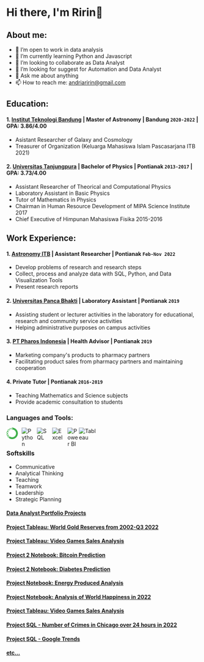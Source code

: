 # Hi there, I'm Ririn👋
## About me:
- 🔭 I’m open to work in data analysis
- 🌱 I’m currently learning Python and Javascript
- 👯 I’m looking to collaborate as Data Analyst
- 🤔 I’m looking for suggest for Automation and Data Analyst
- 💬 Ask me about anything
- 📫 How to reach me: andriaririn@gmail.com

## Education:

#### 1. [Institut Teknologi Bandung](https://www.itb.ac.id/) | Master of Astronomy | Bandung `2020-2022` | GPA: 3.86/4.00
   - Asistant Researcher of Galaxy and Cosmology
   - Treasurer of Organization (Keluarga Mahasiswa Islam Pascasarjana ITB 2021)
 #### 2. [Universitas Tanjungpura](https://untan.ac.id/) | Bachelor of Physics | Pontianak `2013-2017` | GPA: 3.73/4.00
   - Assistant Researcher of Theorical and Computational Physics
   - Laboratory Assistant in Basic Physics
   - Tutor of Mathematics in Physics
   - Chairman in Human Resource Development of MIPA Science Institute 2017
   - Chief Executive of Himpunan Mahasiswa Fisika 2015-2016
   

## Work Experience:
#### 1. [Astronomy ITB](https://www.as.itb.ac.id/id/) | Assistant Researcher | Pontianak `Feb-Nov 2022`
   - Develop problems of research and research steps
   - Collect, process and analyze data with SQL, Python, and Data Visualization Tools
   - Present research reports
#### 2. [Universitas Panca Bhakti](https://upb.ac.id/) | Laboratory Assistant | Pontianak `2019`
   - Assisting student or lecturer activities in the laboratory for educational, research and community service activities
   - Helping administrative purposes on campus activities
#### 3. [PT Pharos Indonesia](http://www.pharos.co.id/) | Health Advisor | Pontianak `2019`
   - Marketing company's products to pharmacy partners
   - Facilitating product sales from pharmacy partners and maintaining cooperation
#### 4. Private Tutor | Pontianak `2016-2019`
   - Teaching Mathematics and Science subjects
   - Provide academic consultation to students

### Languages and Tools:

[<img align="left" alt="Anaconda" width="30px" src="https://github.com/devicons/devicon/blob/v2.15.1/icons/anaconda/anaconda-original.svg" style="padding-right:10px;" />][webdev]
[<img align="left" alt="Python" width="30px" src="https://upload.wikimedia.org/wikipedia/commons/thumb/c/c3/Python-logo-notext.svg/110px-Python-logo-notext.svg.png?20100317150552" style="padding-right:10px;" />][webdev]
[<img align="left" alt="SQL" width="30px" src="https://upload.wikimedia.org/wikipedia/commons/8/87/Sql_data_base_with_logo.png" style="padding-right:10px;" />][webdev]
[<img align="left" alt="Excel" width="30px" src="https://is2-ssl.mzstatic.com/image/thumb/Purple126/v4/a8/fd/5a/a8fd5a84-c6f1-355f-3b9f-6e86598efaa3/XCEL.png/1200x630bb.png" style="padding-right:10px;" />][webdev]
[<img align="left" alt="Power BI" width="30px" src="https://powerbi.microsoft.com/pictures/application-logos/svg/powerbi.svg" style="padding-right:0px;" />][webdev]
[<img align="left" alt="Tableau" width="50px" src="https://logos-world.net/wp-content/uploads/2021/10/Tableau-Symbol.png" style="padding-right:10px;" />][webdev]

<br />
<br />

### Softskills
- Communicative
- Analytical Thinking
- Teaching
- Teamwork
- Leadership
- Strategic Planning


#### [Data Analyst Portfolio Projects](https://github.com/Rinandriyani)
#### [Project Tableau: World Gold Reserves from 2002-Q3 2022](https://public.tableau.com/app/profile/ririn.andriyani/viz/WorldGoldReservesfrom2002-Q32022/Dashboard1)

#### [Project Tableau: Video Games Sales Analysis](https://public.tableau.com/app/profile/ririn.andriyani/viz/VideoGamesSalesAnalysis_16738623051770/Dashboard1#1)

#### [Project 2 Notebook: Bitcoin Prediction](https://nbviewer.org/github/Rinandriyani/Ririn_Andriyani/blob/main/Project%20Notebook/Bitcoin_Prediction.ipynb)

#### [Project 2 Notebook: Diabetes Prediction](https://nbviewer.org/github/Rinandriyani/Project-Data/blob/main/Project%20Notebook/Diabetes%20Prediction.ipynb)

#### [Project Notebook: Energy Produced Analysis](https://github.com/Rinandriyani/Project-Data/blob/main/Project%20Notebook/Energy%20Produced_1.ipynb)

#### [Project Notebook: Analysis of World Happiness in 2022](https://nbviewer.org/github/Rinandriyani/Ririn_Andriyani/blob/main/Project%20Notebook/World%20Happines%20Report%202022.ipynb)

#### [Project Tableau: Video Games Sales Analysis](https://public.tableau.com/app/profile/ririn.andriyani/viz/VideoGamesSalesAnalysis_16738623051770/Dashboard1#1)

#### [Project SQL - Number of Crimes in Chicago over 24 hours in 2022](https://github.com/Rinandriyani/Project-Data/blob/main/SQL/CRIME%20ACCUMULATION.txt)

#### [Project SQL - Google Trends](https://github.com/Rinandriyani/Project-Data/blob/main/SQL/GOOGLE%20TRENDS.txt)

#### [etc...](https://github.com/Rinandriyani?tab=repositories)

[webdev]: https://github.com/Rinandriyani
